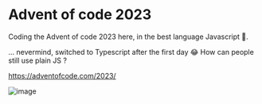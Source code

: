 # Advent of code 2023

Coding the Advent of code 2023 here, in the best language Javascript 🫠.

... nevermind, switched to Typescript after the first day 😂 How can people still use plain JS ?

https://adventofcode.com/2023/

![image](https://github.com/ovy9086/advent-of-code-23/assets/1138222/1e63ae3b-e478-4b97-b725-c921ebe15da1)
